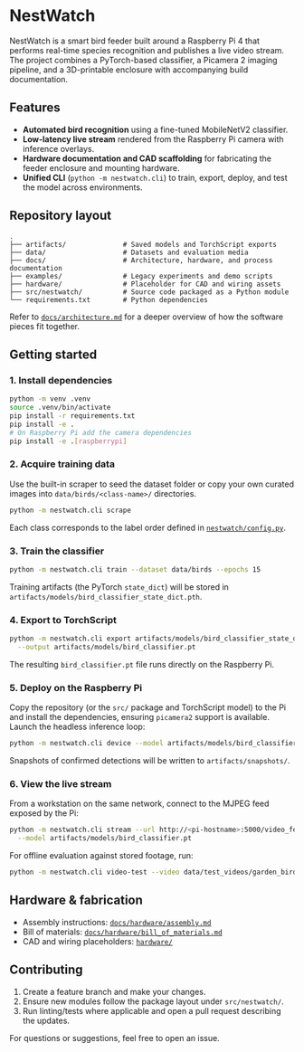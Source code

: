 # NestWatch

NestWatch is a smart bird feeder built around a Raspberry Pi 4 that performs
real-time species recognition and publishes a live video stream. The project
combines a PyTorch-based classifier, a Picamera 2 imaging pipeline, and a
3D-printable enclosure with accompanying build documentation.

## Features

-  **Automated bird recognition** using a fine-tuned MobileNetV2 classifier.
-  **Low-latency live stream** rendered from the Raspberry Pi camera with
  inference overlays.
-  **Hardware documentation and CAD scaffolding** for fabricating the feeder
  enclosure and mounting hardware.
-  **Unified CLI** (`python -m nestwatch.cli`) to train, export, deploy, and
  test the model across environments.

## Repository layout

```
.
├── artifacts/              # Saved models and TorchScript exports
├── data/                   # Datasets and evaluation media
├── docs/                   # Architecture, hardware, and process documentation
├── examples/               # Legacy experiments and demo scripts
├── hardware/               # Placeholder for CAD and wiring assets
├── src/nestwatch/          # Source code packaged as a Python module
└── requirements.txt        # Python dependencies
```

Refer to [`docs/architecture.md`](docs/architecture.md) for a deeper overview of
how the software pieces fit together.

## Getting started

### 1. Install dependencies

```bash
python -m venv .venv
source .venv/bin/activate
pip install -r requirements.txt
pip install -e .
# On Raspberry Pi add the camera dependencies
pip install -e .[raspberrypi]
```

### 2. Acquire training data

Use the built-in scraper to seed the dataset folder or copy your own curated
images into `data/birds/<class-name>/` directories.

```bash
python -m nestwatch.cli scrape
```

Each class corresponds to the label order defined in
[`nestwatch/config.py`](src/nestwatch/config.py).

### 3. Train the classifier

```bash
python -m nestwatch.cli train --dataset data/birds --epochs 15
```

Training artifacts (the PyTorch `state_dict`) will be stored in
`artifacts/models/bird_classifier_state_dict.pth`.

### 4. Export to TorchScript

```bash
python -m nestwatch.cli export artifacts/models/bird_classifier_state_dict.pth \
  --output artifacts/models/bird_classifier.pt
```

The resulting `bird_classifier.pt` file runs directly on the Raspberry Pi.

### 5. Deploy on the Raspberry Pi

Copy the repository (or the `src/` package and TorchScript model) to the Pi and
install the dependencies, ensuring `picamera2` support is available. Launch the
headless inference loop:

```bash
python -m nestwatch.cli device --model artifacts/models/bird_classifier.pt
```

Snapshots of confirmed detections will be written to `artifacts/snapshots/`.

### 6. View the live stream

From a workstation on the same network, connect to the MJPEG feed exposed by the
Pi:

```bash
python -m nestwatch.cli stream --url http://<pi-hostname>:5000/video_feed \
  --model artifacts/models/bird_classifier.pt
```

For offline evaluation against stored footage, run:

```bash
python -m nestwatch.cli video-test --video data/test_videos/garden_birds.mp4
```

## Hardware & fabrication

- Assembly instructions: [`docs/hardware/assembly.md`](docs/hardware/assembly.md)
- Bill of materials: [`docs/hardware/bill_of_materials.md`](docs/hardware/bill_of_materials.md)
- CAD and wiring placeholders: [`hardware/`](hardware/)

## Contributing

1. Create a feature branch and make your changes.
2. Ensure new modules follow the package layout under `src/nestwatch/`.
3. Run linting/tests where applicable and open a pull request describing the
   updates.

For questions or suggestions, feel free to open an issue.

